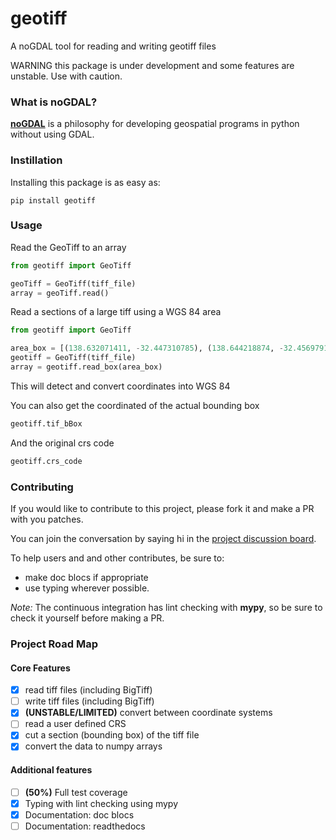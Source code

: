 # geotiff

A noGDAL tool for reading and writing geotiff files

WARNING this package is under development and some features are unstable. Use with caution. 

### What is noGDAL?

**[noGDAL](https://kipcrossing.github.io/2021-01-03-noGDAL/)** is a philosophy for developing geospatial programs in python without using GDAL.

### Instillation

Installing this package is as easy as:

```
pip install geotiff
```

### Usage

Read the GeoTiff to an array

```python
from geotiff import GeoTiff

geoTiff = GeoTiff(tiff_file)
array = geoTiff.read()
```

Read a sections of a large tiff using a WGS 84 area

```python
from geotiff import GeoTiff

area_box = [(138.632071411, -32.447310785), (138.644218874, -32.456979174)]
geotiff = GeoTiff(tiff_file)
array = geotiff.read_box(area_box)
```

This will detect and convert coordinates into WGS 84

You can also get the coordinated of the actual bounding box

```python
geotiff.tif_bBox
```

And the original crs code

```python
geotiff.crs_code
```

### Contributing

If you would like to contribute to this project, please fork it and make a PR with you patches.

You can join the conversation by saying hi in the [project discussion board](https://github.com/Open-Source-Agriculture/geotiff/discussions).

To help users and and other contributes, be sure to:
- make doc blocs if appropriate
- use typing wherever possible. 

*Note:* The continuous integration has lint checking with **mypy**, so be sure to check it yourself before making a PR.

### Project Road Map

#### Core Features

- [x] read tiff files (including BigTiff)
- [ ] write tiff files (including BigTiff)
- [x] **(UNSTABLE/LIMITED)** convert between coordinate systems
- [ ] read a user defined CRS
- [x] cut a section (bounding box) of the tiff file
- [x] convert the data to numpy arrays

#### Additional features

- [ ] **(50%)** Full test coverage
- [x] Typing with lint checking using mypy
- [x] Documentation: doc blocs
- [ ] Documentation: readthedocs
